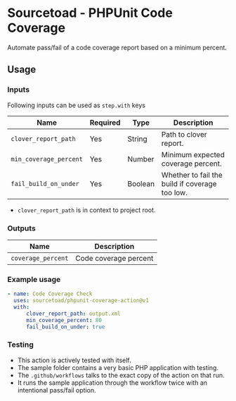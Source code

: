 # Sourcetoad - PHPUnit Code Coverage
Automate pass/fail of a code coverage report based on a minimum percent.

## Usage
### Inputs

Following inputs can be used as `step.with` keys

| Name                   | Required | Type    | Description                                    |
|------------------------|----------|---------|------------------------------------------------|
| `clover_report_path`   | Yes      | String  | Path to clover report.                         |
| `min_coverage_percent` | Yes      | Number  | Minimum expected coverage percent.             |
| `fail_build_on_under`  | Yes      | Boolean | Whether to fail the build if coverage too low. |

 * `clover_report_path` is in context to project root.

### Outputs
| Name               | Description           |
|--------------------|-----------------------|
| `coverage_percent` | Code coverage percent |

### Example usage
```yaml
- name: Code Coverage Check
  uses: sourcetoad/phpunit-coverage-action@v1
  with:
      clover_report_path: output.xml
      min_coverage_percent: 80
      fail_build_on_under: true
```

### Testing

 * This action is actively tested with itself.
 * The sample folder contains a very basic PHP application with testing.
 * The `.github/workflows` talks to the exact copy of the action on that run.
 * It runs the sample application through the workflow twice with an intentional pass/fail option.
